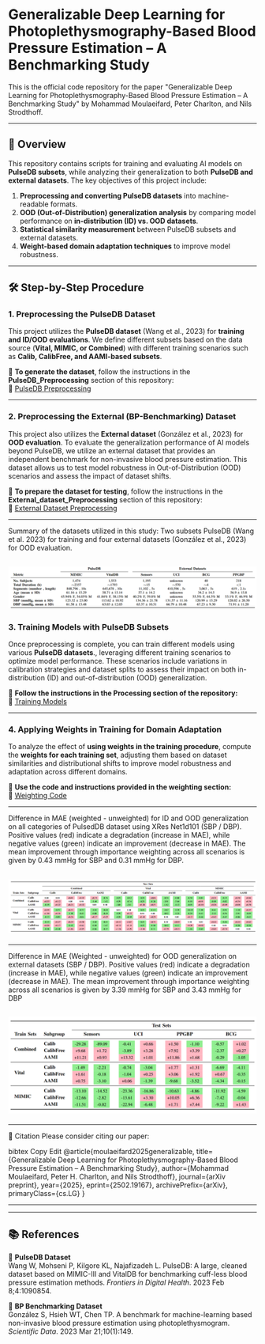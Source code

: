 # **Generalizable Deep Learning for Photoplethysmography-Based Blood Pressure Estimation – A Benchmarking Study**

This is the official code repository for the paper "Generalizable Deep Learning for Photoplethysmography-Based Blood Pressure Estimation – A Benchmarking Study" by Mohammad Moulaeifard, Peter Charlton, and Nils Strodthoff.

---

## **📌 Overview**
This repository contains scripts for training and evaluating AI models on **PulseDB subsets**, while analyzing their generalization to both **PulseDB and external datasets**. The key objectives of this project include:

1. **Preprocessing and converting PulseDB datasets** into machine-readable formats.
2. **OOD (Out-of-Distribution) generalization analysis** by comparing model performance on **in-distribution (ID) vs. OOD datasets**.
3. **Statistical similarity measurement** between PulseDB subsets and external datasets.
4. **Weight-based domain adaptation techniques** to improve model robustness.

---

## **🛠 Step-by-Step Procedure**

### **1. Preprocessing the PulseDB Dataset**
This project utilizes the **PulseDB dataset** (Wang et al., 2023) for **training and ID/OOD evaluations**. We define different subsets based on the data source (**Vital, MIMIC, or Combined**) with different training scenarios such as **Calib, CalibFree, and AAMI-based subsets**.

📌 **To generate the dataset**, follow the instructions in the **PulseDB_Preprocessing** section of this repository:  
🔗 [PulseDB Preprocessing](https://gitlab.uni-oldenburg.de/axba1153/ppg_ood_generalization/-/tree/main/PulseDB_preprocessing?ref_type=heads)

---

### **2. Preprocessing the External (BP-Benchmarking) Dataset**
This project also utilizes the **External dataset** (González et al., 2023) for **OOD evaluation**. To evaluate the generalization performance of AI models beyond PulseDB, we utilize an external dataset that provides an independent benchmark for non-invasive blood pressure estimation. This dataset allows us to test model robustness in Out-of-Distribution (OOD) scenarios and assess the impact of dataset shifts.

📌 **To prepare the dataset for testing**, follow the instructions in the **External_dataset_Preprocessing** section of this repository:  
🔗 [External Dataset Preprocessing](https://gitlab.uni-oldenburg.de/axba1153/ppg_ood_generalization/-/tree/main/External_dataset_preprocessing?ref_type=heads)


---
 Summary of the datasets utilized in this study: Two subsets PulseDB (Wang et al. 2023) for training and four external datasets (González et al., 2023) for OOD evaluation.
 
![PulseDB Dataset](images/pulseDB.png)
---



### **3. Training Models with PulseDB Subsets**
Once preprocessing is complete, you can train different models using various **PulseDB datasets**., leveraging different training scenarios to optimize model performance. These scenarios include variations in calibration strategies and dataset splits to assess their impact on both in-distribution (ID) and out-of-distribution (OOD) generalization. 

📌 **Follow the instructions in the Processing section of the repository:**  
🔗 [Training Models](https://gitlab.uni-oldenburg.de/axba1153/ppg_ood_generalization/-/tree/main/Processing?ref_type=heads)

---

### **4. Applying Weights in Training for Domain Adaptation**
To analyze the effect of **using weights in the training procedure**, compute the **weights for each training set**, adjusting them based on dataset similarities and distributional shifts to improve model robustness and adaptation across different domains.

📌 **Use the code and instructions provided in the weighting section:**  
🔗 [Weighting Code](https://gitlab.uni-oldenburg.de/axba1153/ppg_ood_generalization/-/tree/main/Processing/required_codes_files/weighting_codes?ref_type=heads)


---
Difference in MAE (weighted - unweighted) for ID and OOD generalization on all categories
of PulsedDB dataset using XRes Net1d101 (SBP / DBP). Positive values (red) indicate a degradation
(increase in MAE), while negative values (green) indicate an improvement (decrease in MAE). The mean
improvement through importance weighting across all scenarios is given by 0.43 mmHg for SBP and
0.31 mmHg for DBP.
 
![PulseDB Dataset](images/weighting_1.png)
---

---
 Difference in MAE (Weighted - unweighted) for OOD generalization on external datasets
(SBP / DBP). Positive values (red) indicate a degradation (increase in MAE), while negative values (green)
indicate an improvement (decrease in MAE). The mean improvement through importance weighting across
all scenarios is given by 3.39 mmHg for SBP and 3.43 mmHg for DBP
 
![PulseDB Dataset](images/weighting_2.png)
---

---
📖 Citation
Please consider citing our paper:

bibtex
Copy
Edit
@article{moulaeifard2025generalizable,
  title={Generalizable Deep Learning for Photoplethysmography-Based Blood Pressure Estimation – A Benchmarking Study},
  author={Mohammad Moulaeifard, Peter H. Charlton, and Nils Strodthoff},
  journal={arXiv preprint},
  year={2025},
  eprint={2502.19167},
  archivePrefix={arXiv},
  primaryClass={cs.LG}
}


---

---
## **📚 References**
📌 **PulseDB Dataset**  
Wang W, Mohseni P, Kilgore KL, Najafizadeh L. PulseDB: A large, cleaned dataset based on MIMIC-III and VitalDB for benchmarking cuff-less blood pressure estimation methods. *Frontiers in Digital Health*. 2023 Feb 8;4:1090854.  

📌 **BP Benchmarking Dataset**  
González S, Hsieh WT, Chen TP. A benchmark for machine-learning based non-invasive blood pressure estimation using photoplethysmogram. *Scientific Data*. 2023 Mar 21;10(1):149.

